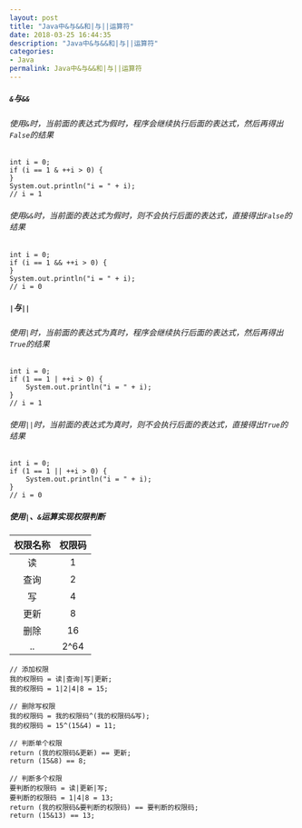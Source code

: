 ```yaml
---
layout: post
title: "Java中&与&&和|与||运算符"
date: 2018-03-25 16:44:35
description: "Java中&与&&和|与||运算符"
categories:
- Java
permalink: Java中&与&&和|与||运算符
---
```



##### `&`与`&&`

###### 使用`&`时，当前面的表达式为假时，程序会继续执行后面的表达式，然后再得出`False`的结果

```vim
int i = 0;
if (i == 1 & ++i > 0) {
}
System.out.println("i = " + i);
// i = 1
```

###### 使用`&&`时，当前面的表达式为假时，则不会执行后面的表达式，直接得出`False`的结果

```vim
int i = 0;
if (i == 1 && ++i > 0) {
}
System.out.println("i = " + i);
// i = 0
```

##### `|`与`||`

###### 使用`|`时，当前面的表达式为真时，程序会继续执行后面的表达式，然后再得出`True`的结果

```vim
int i = 0;
if (1 == 1 | ++i > 0) {
    System.out.println("i = " + i);
}
// i = 1
```

###### 使用`||`时，当前面的表达式为真时，则不会执行后面的表达式，直接得出`True`的结果

```vim
int i = 0;
if (1 == 1 || ++i > 0) {
    System.out.println("i = " + i);
}
// i = 0
```

##### 使用`|`、`&`运算实现权限判断

|权限名称|权限码|
|:--:|:--:|
|读|1|
|查询|2|
|写|4|
|更新|8|
|删除|16|
|..|2^64|

```vim
// 添加权限
我的权限码 = 读|查询|写|更新;
我的权限码 = 1|2|4|8 = 15;

// 删除写权限
我的权限码 = 我的权限码^(我的权限码&写);
我的权限码 = 15^(15&4) = 11;

// 判断单个权限
return (我的权限码&更新) == 更新;
return (15&8) == 8;

// 判断多个权限
要判断的权限码 = 读|更新|写;
要判断的权限码 = 1|4|8 = 13;
return (我的权限码&要判断的权限码) == 要判断的权限码;
return (15&13) == 13;
```
